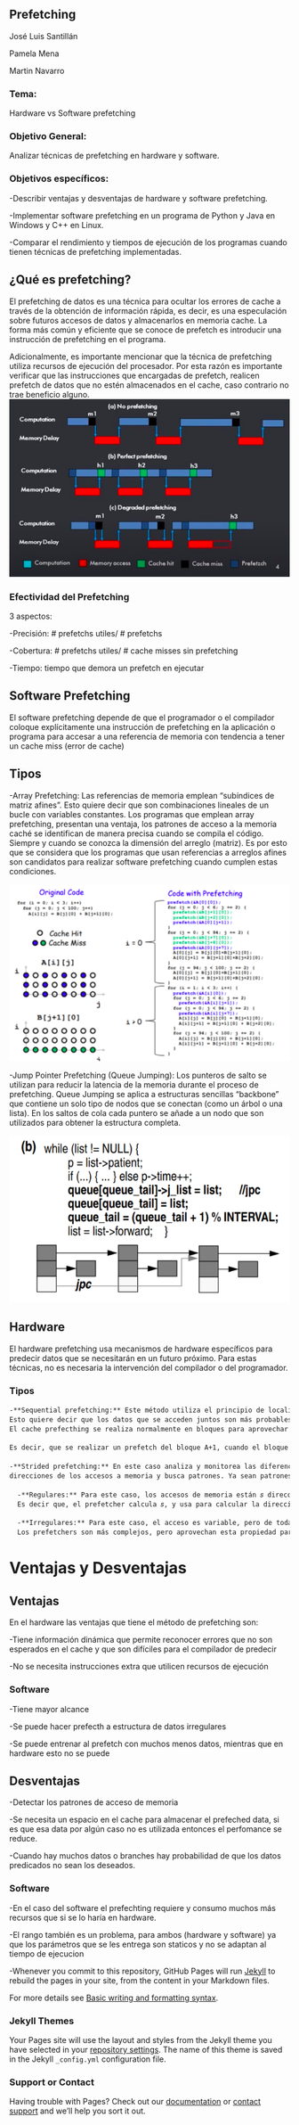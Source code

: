 ## Prefetching

José Luis Santillán

Pamela Mena 

Martin Navarro


### Tema: 
Hardware vs Software prefetching

### Objetivo General: 
Analizar técnicas de prefetching en hardware y software. 

### Objetivos específicos:  

-Describir ventajas y desventajas de hardware y software prefetching. 

-Implementar software prefetching en un programa de Python y Java en Windows y C++ en Linux. 

-Comparar el rendimiento y tiempos de ejecución de los programas cuando tienen técnicas de prefetching implementadas.

## ¿Qué es prefetching? 
El prefetching de datos es una técnica para ocultar los errores de cache a través de la obtención de información rápida, es decir, es una especulación sobre futuros accesos de datos y almacenarlos en memoria cache. La forma más común y eficiente que se conoce de prefetch es introducir una instrucción de prefetching en el programa. 

Adicionalmente, es importante mencionar que la técnica de prefetching utiliza recursos de ejecución del procesador. Por esta razón es importante verificar que las instrucciones que encargadas de prefetch, realicen prefetch de datos que no estén almacenados en el cache, caso contrario no trae beneficio alguno.  
![Image](prefetching.png)

### Efectividad del Prefetching 
3 aspectos: 

-Precisión: # prefetchs utiles/ # prefetchs 

-Cobertura: # prefetchs utiles/ # cache misses sin prefetching 

-Tiempo: tiempo que demora un prefetch en ejecutar

## Software Prefetching 
El software prefetching depende de que el programador o el compilador coloque explícitamente una instrucción de prefetching en la aplicación o programa para accesar a una referencia de memoria con tendencia a tener un cache miss (error de cache)

## Tipos 

-Array Prefetching: Las referencias de memoria emplean “subíndices de matriz afines”. Esto quiere decir que son combinaciones lineales de un bucle con variables constantes. Los programas que emplean array prefetching, presentan una ventaja, los patrones de acceso a la memoria caché se identifican de manera precisa cuando se compila el código. Siempre y cuando se conozca la dimensión del arreglo (matriz). Es por esto que se considera que los programas que usan referencias a arreglos afines son candidatos para realizar software prefetching cuando cumplen estas condiciones.

![Image](arrayprefetch.png)

-Jump Pointer Prefetching (Queue Jumping): Los punteros de salto se utilizan para reducir la latencia de la memoria durante el proceso de prefetching. Queue Jumping se aplica a estructuras sencillas “backbone” que contiene un solo tipo de nodos que se conectan (como un árbol o una lista). En los saltos de cola cada puntero se añade a un nodo que son utilizados para obtener la estructura completa. 	

![Image](jumppointerprefetch.png)

## Hardware  

El hardware prefetching usa mecanismos de hardware específicos para predecir datos que se necesitarán en un futuro próximo. Para estas técnicas, no es necesaria la intervención del compilador o del programador.  

### Tipos 
```markdown
-**Sequential prefetching:** Este método utiliza el principio de localidad espacial. 
Esto quiere decir que los datos que se acceden juntos son más probables que se almacenen juntos. 
El cache prefecthing se realiza normalmente en bloques para aprovechar esta técnica.  

Es decir, que se realizar un prefetch del bloque A+1, cuando el bloque A es accesado. 

-**Strided prefetching:** En este caso analiza y monitorea las diferencias entre las 
direcciones de los accesos a memoria y busca patrones. Ya sean patrones regulares o irregulares.  

  -**Regulares:** Para este caso, los accesos de memoria están 𝑠 direcciones aparte.
  Es decir que, el prefetcher calcula 𝑠, y usa para calcular la dirección de memoria para realizar el prefetching.  

  -**Irregulares:** Para este caso, el acceso es variable, pero de todas formas sigue un patrón. 
  Los prefetchers son más complejos, pero aprovechan esta propiedad para predecir accesos futuros 
 ```
# Ventajas y Desventajas
## Ventajas
En el hardware las ventajas que tiene el método de prefetching son: 

-Tiene información dinámica que permite reconocer errores que no son esperados en el cache y que son difíciles para el compilador de predecir 

-No se necesita instrucciones extra que utilicen recursos de ejecución 

### Software 

-Tiene mayor alcance  

-Se puede hacer prefecth a estructura de datos irregulares 

-Se puede entrenar al prefetch con muchos menos datos, mientras que en hardware esto no se puede 

## Desventajas
-Detectar los patrones de acceso de memoria 

-Se necesita un espacio en el cache para almacenar el prefeched data, si es que esa data por algún caso no es utilizada entonces el perfomance se reduce. 


-Cuando hay muchos datos o branches hay probabilidad de que los datos predicados no sean los deseados. 

 

### Software 

-En el caso del software el prefechting requiere y consumo muchos más recursos que si se lo haría en hardware. 

-El rango también es un problema, para ambos (hardware y software) ya que los parámetros que se les entrega son staticos y no se adaptan al tiempo de ejecucion 

-Whenever you commit to this repository, GitHub Pages will run [Jekyll](https://jekyllrb.com/) to rebuild the pages in your site, from the content in your Markdown files.




For more details see [Basic writing and formatting syntax](https://docs.github.com/en/github/writing-on-github/getting-started-with-writing-and-formatting-on-github/basic-writing-and-formatting-syntax).

### Jekyll Themes

Your Pages site will use the layout and styles from the Jekyll theme you have selected in your [repository settings](https://github.com/martinnavarro00/proyectoFinal/settings/pages). The name of this theme is saved in the Jekyll `_config.yml` configuration file.

### Support or Contact

Having trouble with Pages? Check out our [documentation](https://docs.github.com/categories/github-pages-basics/) or [contact support](https://support.github.com/contact) and we’ll help you sort it out.
